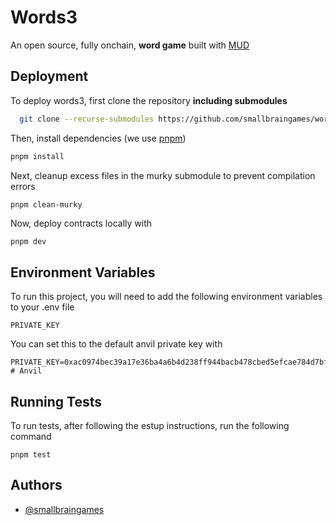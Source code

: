 
# Words3

An open source, fully onchain, **word game** built with [MUD](https://mud.dev)




## Deployment

To deploy words3, first clone the repository **including submodules**

```bash
  git clone --recurse-submodules https://github.com/smallbraingames/words3-contracts
```

Then, install dependencies (we use [pnpm](https://pnpm.io))

```bash
pnpm install
```

Next, cleanup excess files in the murky submodule to prevent compilation errors

```bash
pnpm clean-murky
```

Now, deploy contracts locally with

```
pnpm dev
```


## Environment Variables

To run this project, you will need to add the following environment variables to your .env file

`PRIVATE_KEY`

You can set this to the default anvil private key with

```
PRIVATE_KEY=0xac0974bec39a17e36ba4a6b4d238ff944bacb478cbed5efcae784d7bf4f2ff80 # Anvil
```

## Running Tests

To run tests, after following the estup instructions, run the following command

```
pnpm test
```


## Authors

- [@smallbraingames](https://www.github.com/smallbraingames)

